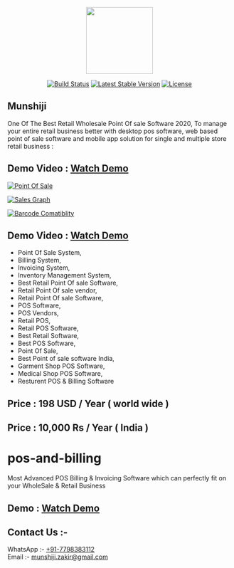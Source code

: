 <p align="center"><img src="https://github.com/munshiji/pos-and-billing/raw/master/logo_-_Copy1.png" width="150"></p>

<p align="center">
<a href="#"><img src="https://travis-ci.org/laravel/framework.svg" alt="Build Status"></a>
<!--<a href="#"><img src="https://poser.pugx.org/laravel/framework/d/total.svg" alt="Total Bills"></a>-->
<a href="#"><img src="https://poser.pugx.org/laravel/framework/v/stable.svg" alt="Latest Stable Version"></a>
<a href="#"><img src="https://poser.pugx.org/laravel/framework/license.svg" alt="License"></a>
</p>

## Munshiji  

One Of The Best Retail Wholesale Point Of sale Software 2020, To manage your entire retail business better with desktop pos software, web based point of sale software and mobile app solution for single and multiple store retail business :

## Demo Video : <a href="https://youtu.be/xir6z1Fl8ag" target="_blank">Watch Demo</a>

<a href="https://youtu.be/xir6z1Fl8ag"><img src="https://github.com/munshiji/pos-billing-and-invoicing-software/blob/master/assets/pos-software-gst-enabled--500x500.png?raw=true" alt="Point Of Sale"></a>

<a href="https://youtu.be/xir6z1Fl8ag"><img src="https://github.com/munshiji/pos-billing-and-invoicing-software/blob/master/assets/SaleGraph.png?raw=true" alt="Sales Graph"></a>

<a href="https://youtu.be/xir6z1Fl8ag"><img src="https://github.com/munshiji/pos-billing-and-invoicing-software/blob/master/assets/2019-05-19_22-48-12.png?raw=true" alt="Barcode Comatiblity"></a>


## Demo Video : <a href="https://youtu.be/xir6z1Fl8ag" target="_blank">Watch Demo</a>

- Point Of Sale System,
- Billing System,
- Invoicing System,
- Inventory Management System, 
- Best Retail Point Of sale Software, 
- Retail Point Of sale vendor, 
- Retail Point Of sale Software, 
- POS Software, 
- POS Vendors, 
- Retail POS, 
- Retail POS Software, 
- Best Retail Software, 
- Best POS Software, 
- Point Of Sale, 
- Best Point of sale software India,
- Garment Shop POS Software,
- Medical Shop POS Software,
- Resturent POS & Billing Software

## Price : 198 USD / Year ( world wide )
## Price : 10,000 Rs / Year ( India )

# pos-and-billing
Most Advanced POS Billing & Invoicing Software which can perfectly fit on your WholeSale &amp; Retail Business



## Demo : <a href="https://youtu.be/xir6z1Fl8ag" target="_blank">Watch Demo</a>



## Contact Us :- 

WhatsApp :- <a href="https://web.whatsapp.com/send?phone=917798383112" target="_blank" >+91-7798383112</a>
<br>
Email :- <a href="mailto:munshiji.zakir@gmail.com" target="_blank" >munshiji.zakir@gmail.com</a> 
